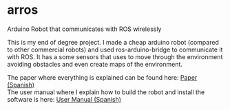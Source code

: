 arros
=====

Arduino Robot that communicates with ROS wirelessly

This is my end of degree project. I made a cheap arduino robot (compared to other commercial robots) and used ros-arduino-bridge to communicate it with ROS.
It has a some sensors that uses to move through the environment avoiding obstacles and even create maps of the environment.

The paper where everything is explained can be found here: <a href="https://www.dropbox.com/s/nih4irgnexa7ao0/memoria.pdf?dl=0">Paper (Spanish)</a><br>
The user manual where I explain how to build the robot and install the software is here: <a href="https://www.dropbox.com/s/r50zx74r2i9n900/Manual%20de%20usuario.pdf?dl=0">User Manual (Spanish)</a>
